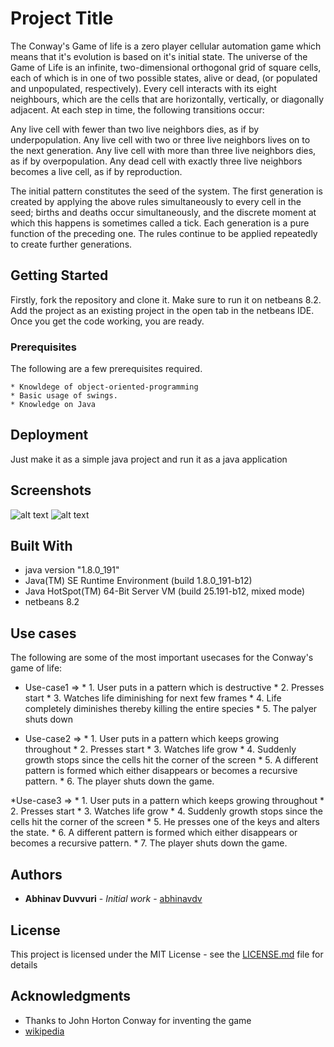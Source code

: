 # Project Title
The Conway's Game of life is a zero player cellular automation game which means that it's evolution is based on it's initial state. 
The universe of the Game of Life is an infinite, two-dimensional orthogonal grid of square cells, each of which is in one of two possible states, alive or dead, (or populated and unpopulated, respectively). Every cell interacts with its eight neighbours, which are the cells that are horizontally, vertically, or diagonally adjacent. At each step in time, the following transitions occur:

   Any live cell with fewer than two live neighbors dies, as if by underpopulation.
   Any live cell with two or three live neighbors lives on to the next generation.
   Any live cell with more than three live neighbors dies, as if by overpopulation.
   Any dead cell with exactly three live neighbors becomes a live cell, as if by reproduction.

The initial pattern constitutes the seed of the system. The first generation is created by applying the above rules simultaneously to every cell in the seed; births and deaths occur simultaneously, and the discrete moment at which this happens is sometimes called a tick. Each generation is a pure function of the preceding one. The rules continue to be applied repeatedly to create further generations. 
## Getting Started

Firstly, fork the repository and clone it. Make sure to run it on netbeans 8.2. Add the project as an existing project in the open tab in the netbeans IDE.
Once you get the code working, you are ready.

### Prerequisites

The following are a few prerequisites required.

```
* Knowldege of object-oriented-programming
* Basic usage of swings.
* Knowledge on Java
```

## Deployment

Just make it as a simple java project and run it as a java application

## Screenshots

![alt text](https://github.com/abhinavdv/Conways-Game-of-life/blob/master/Screenshot%20from%202018-11-06%2022-55-57%20-%201.png "Logo Title Text 1")
![alt text](https://github.com/abhinavdv/Conways-Game-of-life/blob/master/Screenshot%20from%202018-11-06%2022-56-45.png "Logo Title Text 1")


## Built With

* java version "1.8.0_191"
* Java(TM) SE Runtime Environment (build 1.8.0_191-b12)
* Java HotSpot(TM) 64-Bit Server VM (build 25.191-b12, mixed mode)
* netbeans 8.2

## Use cases
The following are some of the most important usecases for the Conway's game of life:

* Use-case1 =>
             * 1. User puts in a pattern which is destructive
             * 2. Presses start 
             * 3. Watches life diminishing for next few frames
             * 4. Life completely diminishes thereby killing the entire species
             * 5. The palyer shuts down

* Use-case2 => 
             * 1. User puts in a pattern which keeps growing throughout
             * 2. Presses start
             * 3. Watches life grow
             * 4. Suddenly growth stops since the cells hit the corner of the screen
             * 5. A different pattern is formed which either disappears or becomes a recursive pattern.
             * 6. The player shuts down the game.

*Use-case3 => 
             * 1. User puts in a pattern which keeps growing throughout
             * 2. Presses start
             * 3. Watches life grow
             * 4. Suddenly growth stops since the cells hit the corner of the screen
             * 5. He presses one of the keys and alters the state.
             * 6. A different pattern is formed which either disappears or becomes a recursive pattern.
             * 7. The player shuts down the game.






## Authors

* **Abhinav Duvvuri** - *Initial work* - [abhinavdv](https://github.com/abhinavdv)


## License

This project is licensed under the MIT License - see the [LICENSE.md](LICENSE.md) file for details

## Acknowledgments

* Thanks to John Horton Conway for inventing the game
* [wikipedia](https://en.wikipedia.org/wiki/Conway%27s_Game_of_Life)


